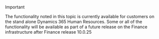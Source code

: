 > [!IMPORTANT]
> The functionality noted in this topic is currently available for customers on the stand alone Dynamics 365 Human Resources. Some or all of the functionality will be available as part of a future release on the Finance infrastructure after Finance release 10.0.25